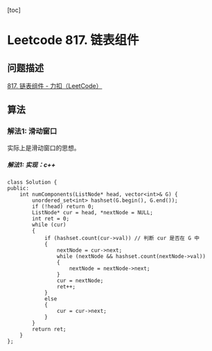 [toc]

# Leetcode 817. 链表组件

## 问题描述

[817. 链表组件 - 力扣（LeetCode）](https://leetcode-cn.com/problems/linked-list-components/)

## 算法

### 解法1: 滑动窗口

实际上是滑动窗口的思想。

##### 解法1: 实现：c++

```
class Solution {
public:
    int numComponents(ListNode* head, vector<int>& G) {
        unordered_set<int> hashset(G.begin(), G.end());
        if (!head) return 0;
        ListNode* cur = head, *nextNode = NULL;
        int ret = 0;
        while (cur)
        {
            if (hashset.count(cur->val)) // 判断 cur 是否在 G 中
            {
                nextNode = cur->next;
                while (nextNode && hashset.count(nextNode->val))
                {
                    nextNode = nextNode->next;
                }
                cur = nextNode;
                ret++;
            }
            else
            {
                cur = cur->next;
            }
        }
        return ret;
    }
};
```